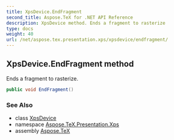 ```yaml
---
title: XpsDevice.EndFragment
second_title: Aspose.TeX for .NET API Reference
description: XpsDevice method. Ends a fragment to rasterize
type: docs
weight: 40
url: /net/aspose.tex.presentation.xps/xpsdevice/endfragment/
---
```

## XpsDevice.EndFragment method

Ends a fragment to rasterize.

```csharp
public void EndFragment()
```

### See Also

* class [XpsDevice](../)
* namespace [Aspose.TeX.Presentation.Xps](../../xpsdevice/)
* assembly [Aspose.TeX](../../../)


